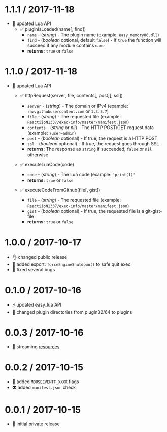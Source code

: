 1.1.1 / 2017-11-18
==================
* :rocket: updated Lua API
  * :white_check_mark: pluginIsLoaded(name[, find])
    * `name` - (*string*) - The plugin name (example: `easy_memory86.dll`)
    * `find` - (*boolean* optional, default `false`) - If `true` the function will succeed if any module contains `name`
    * **returns:** `true` or `false`

1.1.0 / 2017-11-18
==================
* :rocket: updated Lua API
  * :white_check_mark: httpRequest(server, file, contents[, post][, ssl])
    * `server` - (*string*) - The domain or IPv4 (example: `raw.githubusercontent.com` or `1.3.3.7`)
    * `file` - (*string*) - The requested file (example: `ReactiioN1337/exec-info/master/manifest.json`)
    * `contents` - (*string* or *nil*) - The HTTP POST/GET request data (example: `?user=admin`)
    * `post` - (*boolean* optional) - If true, the request is a HTTP POST
    * `ssl` - (*boolean* optional) - If true, the request goes through SSL
    * **returns:** The response as `string` if succeeded, `false` or `nil` otherwise

  * :white_check_mark: executeLuaCode(code)
    * `code` - (*string*) - The Lua code (example: `'print(1)'`
    * **returns:** `true` or `false`

  * :white_check_mark: executeCodeFromGithub(file[, gist])
    * `file` - (*string*) - The requested file (example: `ReactiioN1337/exec-info/master/manifest.json`)
    * `gist` - (*boolean* optional) - If true, the requested file is a git-gist-file
    * **returns:** `true` or `false`

1.0.0 / 2017-10-17
==================
* :ok_hand: changed public release
* :rocket: added export: `forceEngineShutdown()` to safe quit exec
* :bug: fixed several bugs

0.1.0 / 2017-10-16
==================
* :zap: updated easy_lua API
* :construction: changed plugin directories from plugin32/64 to plugins


0.0.3 / 2017-10-16
==================
* :rocket: streaming [resources](https://github.com/ReactiioN1337/exec-info/tree/master/resource)


0.0.2 / 2017-10-15
==================
* :rocket: added `MOUSEEVENTF_XXXX` flags
* :alien: added `manifest.json` check


0.0.1 / 2017-10-15
==================
* :tada: initial private release
